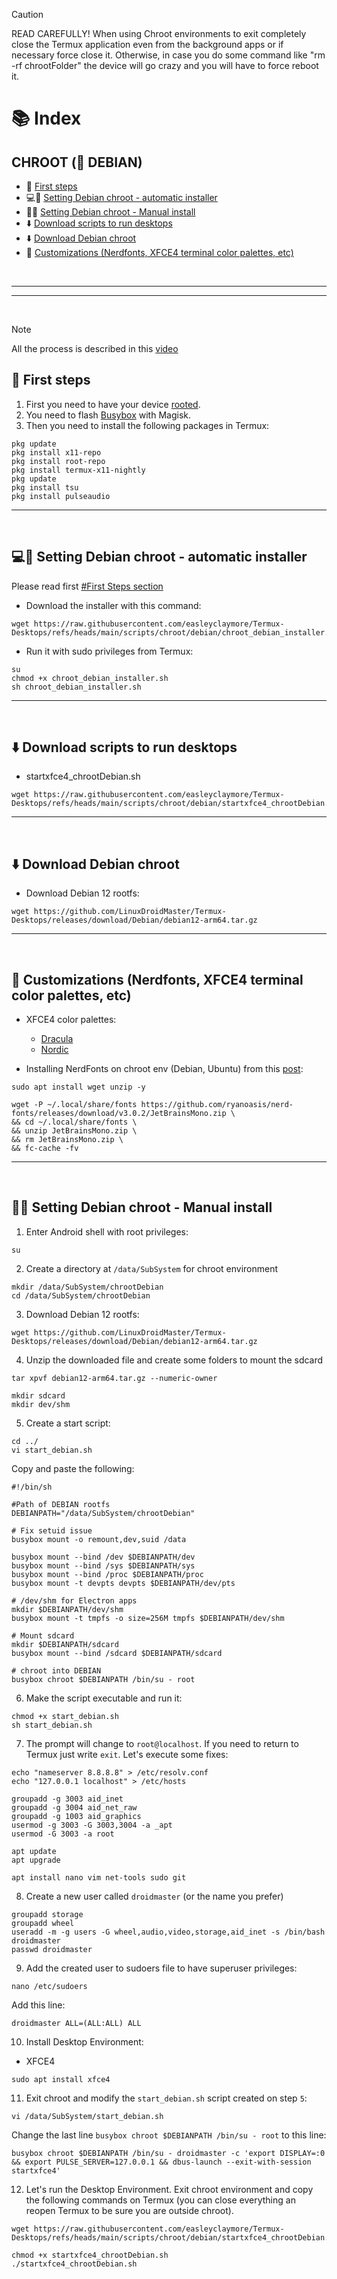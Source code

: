 > [!CAUTION]
> READ CAREFULLY! When using Chroot environments to exit completely close the Termux application even from the background apps or if necessary force close it. Otherwise, in case you do some command like "rm -rf chrootFolder" the device will go crazy and you will have to force reboot it.

# 📚 Index

## CHROOT (🍥 DEBIAN)
* 🏁 [First steps](#first-steps-chroot)
* 💻🍥 [Setting Debian chroot - automatic installer](#debian-chroot)
* 🤚🍥 [Setting Debian chroot - Manual install](#debian-chroot-manual)
* ⬇️ [Download scripts to run desktops](#easy-download-chroot)
* ⬇️ [Download Debian chroot](#distros-chroot)
* 🎨 [Customizations (Nerdfonts, XFCE4 terminal color palettes, etc)](#customizations-chroot)

<br>

---  
---  

<br>

> [!NOTE]  
> All the process is described in this [video](https://www.youtube.com/watch?v=EDjKBme0DRI)

## 🏁 First steps <a name=first-steps-chroot></a>


1. First you need to have your device <u>rooted</u>.
2. You need to flash [Busybox](https://github.com/Magisk-Modules-Alt-Repo/BuiltIn-BusyBox/releases) with Magisk.
3. Then you need to install the following packages in Termux: 

```
pkg update
pkg install x11-repo
pkg install root-repo
pkg install termux-x11-nightly
pkg update
pkg install tsu
pkg install pulseaudio
```


---  
<br>

## 💻🍥 Setting Debian chroot - automatic installer <a name=debian-chroot></a>

Please read first [#First Steps section](#first-steps-chroot)

* Download the installer with this command: 
```
wget https://raw.githubusercontent.com/easleyclaymore/Termux-Desktops/refs/heads/main/scripts/chroot/debian/chroot_debian_installer.sh
```

* Run it with sudo privileges from Termux: 
```
su
chmod +x chroot_debian_installer.sh
sh chroot_debian_installer.sh
```

---  
<br>

## ⬇️ Download scripts to run desktops <a name=easy-download-chroot></a>

* startxfce4_chrootDebian.sh
```
wget https://raw.githubusercontent.com/easleyclaymore/Termux-Desktops/refs/heads/main/scripts/chroot/debian/startxfce4_chrootDebian.sh
```

---  
<br>

## ⬇️ Download Debian chroot <a name=distros-chroot></a>


* Download Debian 12 rootfs:
```
wget https://github.com/LinuxDroidMaster/Termux-Desktops/releases/download/Debian/debian12-arm64.tar.gz
```
---  
<br>

## 🎨 Customizations (Nerdfonts, XFCE4 terminal color palettes, etc) <a name=customizations-chroot></a>
* XFCE4 color palettes:
  * [Dracula](https://draculatheme.com/xfce4-terminal)
  * [Nordic](https://github.com/nordtheme/xfce-terminal)     

* Installing NerdFonts on chroot env (Debian, Ubuntu) from this [post](https://medium.com/@almatins/install-nerdfont-or-any-fonts-using-the-command-line-in-debian-or-other-linux-f3067918a88c):
```
sudo apt install wget unzip -y
```
```
wget -P ~/.local/share/fonts https://github.com/ryanoasis/nerd-fonts/releases/download/v3.0.2/JetBrainsMono.zip \
&& cd ~/.local/share/fonts \
&& unzip JetBrainsMono.zip \
&& rm JetBrainsMono.zip \
&& fc-cache -fv
```

---  
<br>

## 🤚🍥 Setting Debian chroot - Manual install <a name=debian-chroot-manual></a>

1. Enter Android shell with root privileges: 
```
su
```

2. Create a directory at `/data/SubSystem` for chroot environment
```
mkdir /data/SubSystem/chrootDebian
cd /data/SubSystem/chrootDebian
```

3. Download Debian 12 rootfs: 
```
wget https://github.com/LinuxDroidMaster/Termux-Desktops/releases/download/Debian/debian12-arm64.tar.gz
```

4. Unzip the downloaded file and create some folders to mount the sdcard
```
tar xpvf debian12-arm64.tar.gz --numeric-owner

mkdir sdcard
mkdir dev/shm
```

5. Create a start script: 
```
cd ../
vi start_debian.sh
```
Copy and paste the following: 
```
#!/bin/sh

#Path of DEBIAN rootfs
DEBIANPATH="/data/SubSystem/chrootDebian"

# Fix setuid issue
busybox mount -o remount,dev,suid /data

busybox mount --bind /dev $DEBIANPATH/dev
busybox mount --bind /sys $DEBIANPATH/sys
busybox mount --bind /proc $DEBIANPATH/proc
busybox mount -t devpts devpts $DEBIANPATH/dev/pts

# /dev/shm for Electron apps
mkdir $DEBIANPATH/dev/shm
busybox mount -t tmpfs -o size=256M tmpfs $DEBIANPATH/dev/shm

# Mount sdcard
mkdir $DEBIANPATH/sdcard
busybox mount --bind /sdcard $DEBIANPATH/sdcard

# chroot into DEBIAN
busybox chroot $DEBIANPATH /bin/su - root
```

6. Make the script executable and run it: 
```
chmod +x start_debian.sh
sh start_debian.sh
```

7. The prompt will change to `root@localhost`. If you need to return to Termux just write `exit`. Let's execute some fixes: 
```
echo "nameserver 8.8.8.8" > /etc/resolv.conf
echo "127.0.0.1 localhost" > /etc/hosts

groupadd -g 3003 aid_inet
groupadd -g 3004 aid_net_raw
groupadd -g 1003 aid_graphics
usermod -g 3003 -G 3003,3004 -a _apt
usermod -G 3003 -a root

apt update
apt upgrade

apt install nano vim net-tools sudo git
```

8. Create a new user called `droidmaster` (or the name you prefer)
```
groupadd storage
groupadd wheel
useradd -m -g users -G wheel,audio,video,storage,aid_inet -s /bin/bash droidmaster
passwd droidmaster
```

9. Add the created user to sudoers file to have superuser privileges: 
```
nano /etc/sudoers
```
Add this line: 
```
droidmaster ALL=(ALL:ALL) ALL
```

10. Install Desktop Environment: 
* XFCE4
```
sudo apt install xfce4
```

11. Exit chroot and modify  the `start_debian.sh` script created on step `5`: 
```
vi /data/SubSystem/start_debian.sh
```
Change the last line `busybox chroot $DEBIANPATH /bin/su - root` to this line: 
```
busybox chroot $DEBIANPATH /bin/su - droidmaster -c 'export DISPLAY=:0 && export PULSE_SERVER=127.0.0.1 && dbus-launch --exit-with-session startxfce4'
```

12. Let's run the Desktop Environment. Exit chroot environment and copy the following commands on Termux (you can close everything an reopen Termux to be sure you are outside chroot). 
```
wget https://raw.githubusercontent.com/easleyclaymore/Termux-Desktops/refs/heads/main/scripts/chroot/debian/startxfce4_chrootDebian.sh

chmod +x startxfce4_chrootDebian.sh
./startxfce4_chrootDebian.sh
```
